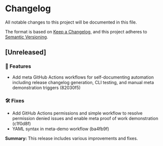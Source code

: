 # Changelog

All notable changes to this project will be documented in this file.

The format is based on [Keep a Changelog](https://keepachangelog.com/en/1.0.0/),
and this project adheres to [Semantic Versioning](https://semver.org/spec/v2.0.0.html).

## [Unreleased]

### 🚀 Features

- Add meta GitHub Actions workflows for self-documenting automation including release changelog generation, CLI testing, and manual meta demonstration triggers (82030f5)

### 🛠 Fixes

- Add GitHub Actions permissions and simple workflow to resolve permission denied issues and enable meta proof of work demonstration (c1f0d8f)
- YAML syntax in meta-demo workflow (ba4fb9f)

**Summary:** This release includes various improvements and fixes.
